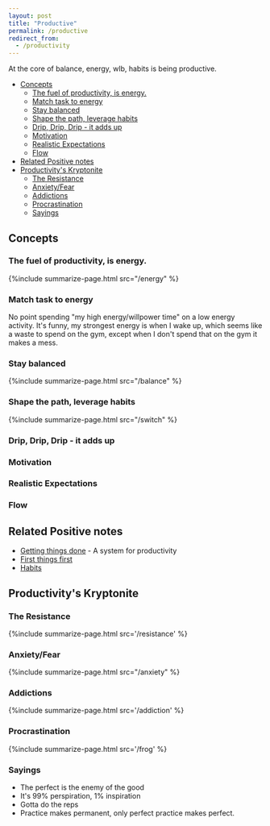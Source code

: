 ```yaml
---
layout: post
title: "Productive"
permalink: /productive
redirect_from:
  - /productivity
---
```


At the core of balance, energy, wlb, habits is being productive.

<!-- prettier-ignore-start -->
<!-- vim-markdown-toc-start -->

- [Concepts](#concepts)
    - [The fuel of productivity, is energy.](#the-fuel-of-productivity-is-energy)
    - [Match task to energy](#match-task-to-energy)
    - [Stay balanced](#stay-balanced)
    - [Shape the path, leverage habits](#shape-the-path-leverage-habits)
    - [Drip, Drip, Drip - it adds up](#drip-drip-drip---it-adds-up)
    - [Motivation](#motivation)
    - [Realistic Expectations](#realistic-expectations)
    - [Flow](#flow)
- [Related Positive notes](#related-positive-notes)
- [Productivity's Kryptonite](#productivitys-kryptonite)
    - [The Resistance](#the-resistance)
    - [Anxiety/Fear](#anxietyfear)
    - [Addictions](#addictions)
    - [Procrastination](#procrastination)
    - [Sayings](#sayings)

<!-- vim-markdown-toc -->
<!-- prettier-ignore-end -->

## Concepts

### The fuel of productivity, is energy.

{%include summarize-page.html src="/energy" %}

### Match task to energy

No point spending "my high energy/willpower time" on a low energy activity. It's funny, my strongest energy is when I wake up, which seems like a waste to spend on the gym, except when I don't spend that on the gym it makes a mess.

### Stay balanced

{%include summarize-page.html src="/balance" %}

### Shape the path, leverage habits

{%include summarize-page.html src="/switch" %}

### Drip, Drip, Drip - it adds up

### Motivation

### Realistic Expectations

### Flow

## Related Positive notes

- [Getting things done](/gty) - A system for productivity
- [First things first](/7h-c2)
- [Habits](/habits)

## Productivity's Kryptonite

### The Resistance

{%include summarize-page.html src='/resistance' %}

### Anxiety/Fear

{%include summarize-page.html src="/anxiety" %}

### Addictions

{%include summarize-page.html src='/addiction' %}

### Procrastination

{%include summarize-page.html src='/frog' %}

### Sayings

- The perfect is the enemy of the good
- It's 99% perspiration, 1% inspiration
- Gotta do the reps
- Practice makes permanent, only perfect practice makes perfect.
